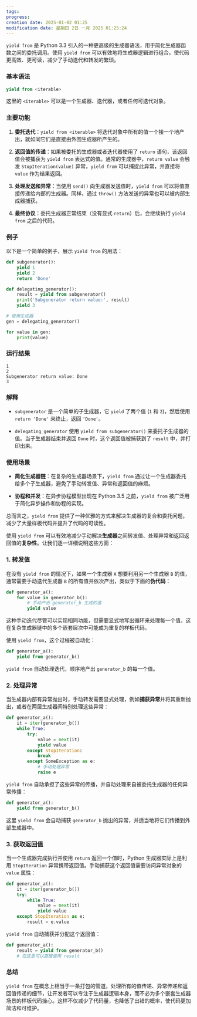 ```yaml
---
tags: 
progress: 
creation date: 2025-01-02 01:25
modification date: 星期四 2日 一月 2025 01:25:24
---
```

`yield from` 是 Python 3.3 引入的一种更高级的生成器语法，用于简化生成器函数之间的委托调用。使用 `yield from` 可以有效地将生成器逻辑进行组合，使代码更高效、更可读，减少了手动迭代和转发的繁琐。

### 基本语法

```python
yield from <iterable>
```

这里的 `<iterable>` 可以是一个生成器、迭代器，或者任何可迭代对象。

### 主要功能

1. **委托迭代**：`yield from <iterable>` 将迭代对象中所有的值一个接一个地产出，就如同它们是直接由外围生成器所产生的。

2. **返回值的传递**：如果被委托的生成器或者迭代器使用了 `return` 语句，该返回值会被捕获为 `yield from` 表达式的值。通常的生成器中，`return value` 会触发 `StopIteration(value)` 异常，`yield from` 可以捕捉此异常，并直接将 `value` 作为结果返回。

3. **处理发送和异常**：当使用 `send()` 向生成器发送值时，`yield from` 可以将值直接传递给内部的生成器。同样，通过 `throw()` 方法发送的异常也可以被内部生成器捕获。

4. **最终协议**：委托生成器正常结束（没有显式 `return`）后，会继续执行 `yield from` 之后的代码。

### 例子

以下是一个简单的例子，展示 `yield from` 的用法：

```python
def subgenerator():
    yield 1
    yield 2
    return 'Done'

def delegating_generator():
    result = yield from subgenerator()
    print('Subgenerator return value:', result)
    yield 3

# 使用生成器
gen = delegating_generator()

for value in gen:
    print(value)
```

### 运行结果

```
1
2
Subgenerator return value: Done
3
```

### 解释

- `subgenerator` 是一个简单的子生成器，它 `yield` 了两个值 (`1` 和 `2`)，然后使用 `return 'Done'` 来终止，返回 `'Done'`。

- `delegating_generator` 使用 `yield from subgenerator()` 来委托子生成器的值。当子生成器结束并返回 `Done` 时，这个返回值被捕获到了 `result` 中，并打印出来。

### 使用场景

- **简化生成器链**：在复杂的生成器场景下，`yield from` 通过让一个生成器委托给多个子生成器，避免了手动转发值、异常和返回值的麻烦。

- **协程和并发**：在异步协程模型出现在 Python 3.5 之前，`yield from` 被广泛用于简化异步操作和协程的实现。

总而言之，`yield from` 提供了一种优雅的方式来解决生成器的复合和委托问题，减少了大量样板代码并提升了代码的可读性。






使用 `yield from` 可以有效地减少手动解决**生成器**之间转发值、处理异常和返回返回值的**复杂性**。让我们逐一详细说明这些方面：

### 1. 转发值

在没有 `yield from` 的情况下，如果一个生成器 `A` 想要利用另一个生成器 `B` 的值，通常需要手动迭代生成器 `B` 的所有值并依次产出，类似于下面的**伪代码**：

```python
def generator_a():
    for value in generator_b():
        # 手动产出 generator_b 生成的值
        yield value
```

这种手动迭代尽管可以实现相同功能，但需要显式地写出循环来处理每一个值，这在复杂生成器链中的多个嵌套层次中可能成为重复的样板代码。

使用 `yield from`，这个过程被自动化：

```python
def generator_a():
    yield from generator_b()
```

`yield from` 自动处理迭代，顺序地产出 `generator_b` 的每一个值。

### 2. 处理异常

当生成器内部有异常抛出时，手动转发需要显式处理，例如**捕获异常**并将其重新抛出，或者在两层生成器间特别处理这些异常：

```python
def generator_a():
    it = iter(generator_b())
    while True:
        try:
            value = next(it)
            yield value
        except StopIteration:
            break
        except SomeException as e:
            # 手动处理异常
            raise e
```

`yield from` 自动承担了这些异常的传播，并自动处理来自被委托生成器的任何异常传播：

```python
def generator_a():
    yield from generator_b()
```

这里 `yield from` 会自动捕获 `generator_b` 抛出的异常，并适当地将它们传播到外部生成器中。

### 3. 获取返回值

当一个生成器完成执行并使用 `return` 返回一个值时，Python 生成器实际上是利用 `StopIteration` 异常携带返回值。手动捕获这个返回值需要访问异常对象的 `value` 属性：

```python
def generator_a():
    it = iter(generator_b())
    try:
        while True:
            value = next(it)
            yield value
    except StopIteration as e:
        result = e.value
```

`yield from` 自动捕获并分配这个返回值：

```python
def generator_a():
    result = yield from generator_b()
    # 在这里可以直接使用 result
```

### 总结

`yield from` 在概念上相当于一条打包的管道，处理所有的值传递、异常传递和返回值传递的细节，让开发者可以专注于生成器逻辑本身，而不必为多个嵌套生成器场景的样板代码操心。这样不仅减少了代码量，也降低了出错的概率，使代码更加简洁和可维护。

